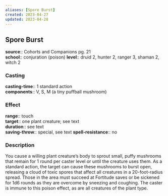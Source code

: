 ```yaml
---
aliases: [Spore Burst]
created: 2023-04-27
updated: 2023-04-28
---
```


## Spore Burst

**source**:: Cohorts and Companions pg. 21  
**school**:: conjuration (poison)
**level**:: druid 2, hunter 2, ranger 3, shaman 2, witch 2

### Casting

**casting-time**:: 1 standard action  
**components**:: V, S, M (a tiny puffball mushroom)

### Effect

**range**:: touch  
**target**:: one plant creature; see text  
**duration**:: see text  
**saving-throw**:: special, see text
**spell-resistance**:: no

### Description

You cause a willing plant creature’s body to sprout small, puffy mushrooms that remain for 1 round per caster level or until the creature uses them. As a standard action, the target can cause these mushrooms to burst open, releasing a cloud of toxic spores that affect all creatures in a 20-foot-radius spread. Those in the area must succeed at Fortitude saves or be sickened for 1d6 rounds as they are overcome by sneezing and coughing. The caster is immune to this poison effect, as are all creatures of the plant type.
